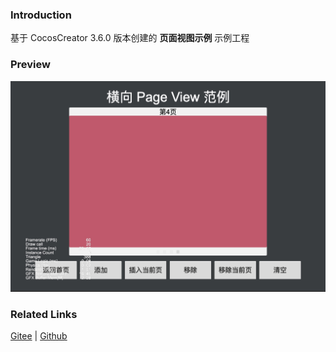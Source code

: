 ### Introduction

基于 CocosCreator 3.6.0 版本创建的 **页面视图示例** 示例工程

### Preview
![image](../../../image/202203/2022030204.jpg)

### Related Links
[Gitee](https://gitee.com/mirrors_cocos-creator/example-cases/tree/v2.4.3/assets/cases/02_ui/14_pageView) | [Github](https://github.com/cocos-creator/example-cases/tree/v2.4.3/assets/cases/02_ui/14_pageView)